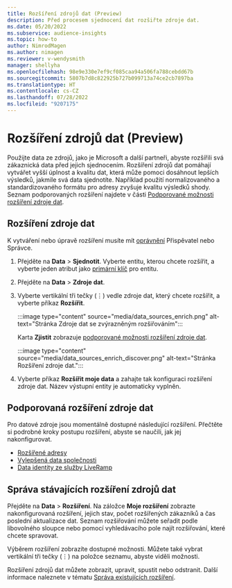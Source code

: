 ```yaml
---
title: Rozšíření zdrojů dat (Preview)
description: Před procesem sjednocení dat rozšiřte zdroje dat.
ms.date: 05/20/2022
ms.subservice: audience-insights
ms.topic: how-to
author: NimrodMagen
ms.author: nimagen
ms.reviewer: v-wendysmith
manager: shellyha
ms.openlocfilehash: 98e9e330e7ef9cf085caa94a506fa788cebdd67b
ms.sourcegitcommit: 5807b7d8c822925b727b099713a74ce2cb7897ba
ms.translationtype: HT
ms.contentlocale: cs-CZ
ms.lasthandoff: 07/28/2022
ms.locfileid: "9207175"
---
```

# <a name="enrichment-for-data-sources-preview"></a>Rozšíření zdrojů dat (Preview)

Použijte data ze zdrojů, jako je Microsoft a další partneři, abyste rozšířili svá zákaznická data před jejich sjednocením. Rozšíření zdrojů dat pomáhají vytvářet vyšší úplnost a kvalitu dat, která může pomoci dosáhnout lepších výsledků, jakmile svá data sjednotíte. Například použití normalizovaného a standardizovaného formátu pro adresy zvyšuje kvalitu výsledků shody. Seznam podporovaných rozšíření najdete v části [Podporované možnosti rozšíření zdroje dat](#supported-data-source-enrichments).

## <a name="enrich-a-data-source"></a>Rozšíření zdroje dat

K vytváření nebo úpravě rozšíření musíte mít [oprávnění](permissions.md) Přispěvatel nebo Správce.  

1. Přejděte na **Data** > **Sjednotit**. Vyberte entitu, kterou chcete rozšířit, a vyberte jeden atribut jako [primární klíč](map-entities.md#select-primary-key-and-semantic-type-for-attributes) pro entitu.

1. Přejděte na **Data** > **Zdroje dat**.

1. Vyberte vertikální tři tečky (&vellip;) vedle zdroje dat, který chcete rozšířit, a vyberte příkaz **Rozšířit**.

   :::image type="content" source="media/data_sources_enrich.png" alt-text="Stránka Zdroje dat se zvýrazněným rozšiřováním":::

   Karta **Zjistit** zobrazuje [podporované možnosti rozšíření zdroje dat](#supported-data-source-enrichments).

   :::image type="content" source="media/data_sources_enrich_discover.png" alt-text="Stránka Rozšíření zdroje dat.":::

1. Vyberte příkaz **Rozšířit moje data** a zahajte tak konfiguraci rozšíření zdroje dat. Název výstupní entity je automaticky vyplněn.

## <a name="supported-data-source-enrichments"></a>Podporovaná rozšíření zdroje dat

Pro datové zdroje jsou momentálně dostupné následující rozšíření. Přečtěte si podrobné kroky postupu rozšíření, abyste se naučili, jak jej nakonfigurovat.

- [Rozšířené adresy](enrichment-enhanced-addresses.md)
- [Vylepšená data společnosti](enrichment-enhanced-company-data.md)
- [Data identity ze služby LiveRamp](enrichment-liveramp.md)

## <a name="manage-existing-data-source-enrichments"></a>Správa stávajících rozšíření zdrojů dat

Přejděte na **Data** > **Rozšíření**. Na záložce **Moje rozšíření** zobrazte nakonfigurovaná rozšíření, jejich stav, počet rozšířených zákazníků a čas poslední aktualizace dat. Seznam rozšiřování můžete seřadit podle libovolného sloupce nebo pomocí vyhledávacího pole najít rozšiřování, které chcete spravovat.

Výběrem rozšíření zobrazíte dostupné možnosti. Můžete také vybrat vertikální tři tečky (&vellip;) na položce seznamu, abyste viděli možnosti.

Rozšíření zdrojů dat můžete zobrazit, upravit, spustit nebo odstranit. Další informace naleznete v tématu [Správa existujících rozšíření](enrichment-hub.md#manage-existing-enrichments).
